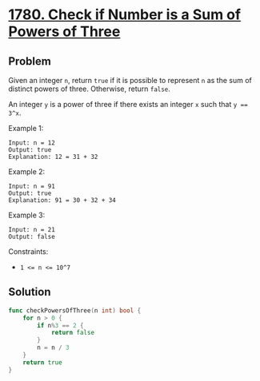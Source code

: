 # [1780. Check if Number is a Sum of Powers of Three](https://leetcode.com/problems/check-if-number-is-a-sum-of-powers-of-three/)

## Problem

Given an integer `n`, return `true` if it is possible to represent `n` as the sum of distinct powers of three. Otherwise, return `false`.

An integer `y` is a power of three if there exists an integer `x` such that `y == 3^x`.


Example 1:

```
Input: n = 12
Output: true
Explanation: 12 = 31 + 32
```

Example 2:

```
Input: n = 91
Output: true
Explanation: 91 = 30 + 32 + 34
```

Example 3:

```
Input: n = 21
Output: false
``` 

Constraints:

- `1 <= n <= 10^7`


## Solution

```go
func checkPowersOfThree(n int) bool {
	for n > 0 {
		if n%3 == 2 {
			return false
		}
		n = n / 3
	}
	return true
}
```